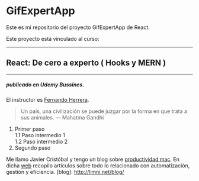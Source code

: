 # GifExpertApp
Este es mi repositorio del proyecto GifExpertApp de React.

Este proyecto está vinculado al curso:

---
## React: De cero a experto ( Hooks y MERN ) 
---
##### publicado en **Udemy Bussines**.

El instructor es [Fernando Herrera](https://fernando-herrera.com/).  
> Un país, una civilización se puede juzgar por la forma en que trata a sus animales.  — Mahatma Gandhi

1. Primer paso     
1.1 Paso intermedio 1  
1.2 Paso intermedio 2
2. Segundo paso

Me llamo Javier Cristóbal y tengo un blog sobre [productividad mac](blog).
En dicha [web](blog) recopilo artículos sobre todo lo relacionado con automatización, gestión y eficiencia.
[blog]: http://limni.net/blog/
